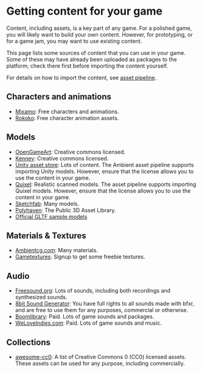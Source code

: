 # Getting content for your game

Content, including assets, is a key part of any game. For a polished game, you will likely want to
build your own content. However, for prototyping, or for a game jam, you may want to use existing
content.

This page lists some sources of content that you can use in your game. Some of these may have already
been uploaded as packages to the platform; check there first before importing the content yourself.

For details on how to import the content, see [asset pipeline](./asset_pipeline.md).

## Characters and animations

- [Mixamo](https://www.mixamo.com): Free characters and animations.
- [Rokoko](https://www.rokoko.com/free-resources): Free character animation assets.

## Models

- [OpenGameArt](https://opengameart.org/): Creative commons licensed.
- [Kenney](https://www.kenney.nl/assets/category:3D): Creative commons licensed.
- [Unity asset store](https://assetstore.unity.com/): Lots of content. The Ambient asset pipeline supports importing Unity models. However, ensure that the license allows you to use the content in your game.
- [Quixel](https://quixel.com/): Realistic scanned models. The asset pipeline supports importing Quixel models. However, ensure that the license allows you to use the content in your game.
- [Sketchfab](https://sketchfab.com/): Many models.
- [Polyhaven](https://polyhaven.com/): The Public 3D Asset Library.
- [Official GLTF sample models](https://github.com/KhronosGroup/glTF-Sample-Models)

## Materials & Textures

- [Ambientcg.com](https://ambientcg.com/): Many materials.
- [Gametextures](https://gametextures.com/freebies): Signup to get some freebie textures.

## Audio

- [Freesound.org](https://freesound.org/): Lots of sounds, including both recordings and synthesized sounds.
- [8bit Sound Generator](https://www.bfxr.net/): You have full rights to all sounds made with bfxr, and are free to use them for any purposes, commercial or otherwise.
- [Boomlibrary](https://www.boomlibrary.com/): Paid. Lots of game sounds and packages.
- [WeLoveIndies.com](https://www.weloveindies.com/en): Paid. Lots of game sounds and music.

## Collections

- [awesome-cc0](https://github.com/madjin/awesome-cc0): A list of Creative Commons 0 (CC0) licensed assets. These assets can be used for any purpose, including commercially.
